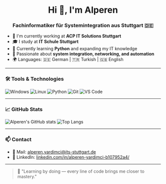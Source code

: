 <h1 align="center">Hi 👋, I'm Alperen</h1>
<h3 align="center">Fachinformatiker für Systemintegration aus Stuttgart 🇩🇪</h3>

- 💼 I'm currently working at **ACP IT Solutions Stuttgart**
- 🎓 I study at **IT Schule Stuttgart**
- 🧠 Currently learning **Python** and expanding my IT knowledge
- 🔧 Passionate about **system integration, networking, and automation**
- 🌍 Languages: 🇩🇪 German | 🇹🇷 Turkish | 🇬🇧 English

---

### 🛠️ Tools & Technologies

![Windows](https://img.shields.io/badge/-Windows-0078D6?logo=windows&logoColor=white&style=flat-square)
![Linux](https://img.shields.io/badge/-Linux-FCC624?logo=linux&logoColor=black&style=flat-square)
![Python](https://img.shields.io/badge/-Python-3776AB?logo=python&logoColor=white&style=flat-square)
![Git](https://img.shields.io/badge/-Git-F05032?logo=git&logoColor=white&style=flat-square)
![VS Code](https://img.shields.io/badge/-VS%20Code-007ACC?logo=visual-studio-code&logoColor=white&style=flat-square)

---

### 📈 GitHub Stats

![Alperen's GitHub stats](https://github-readme-stats.vercel.app/api?username=alpereny01&show_icons=true&theme=radical)
![Top Langs]()

---

### 📫 Contact

- 📧 Mail: alperen.yardimci@its-stuttgart.de  
- 💼 LinkedIn: [linkedin.com/in/alperen-yardimci-b107952a4/](https://linkedin.com/in/alperen-yardimci-b107952a4/)

---

> 🚀 "Learning by doing — every line of code brings me closer to mastery."
